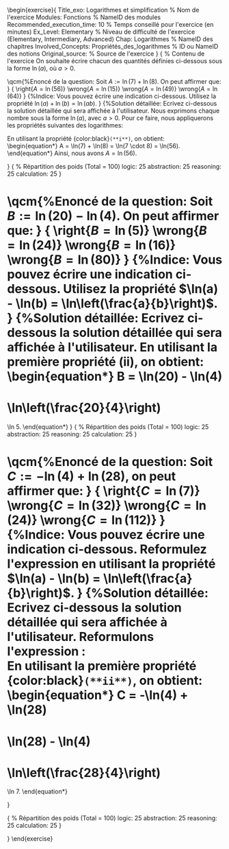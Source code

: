 \begin{exercise}{
Title_exo: Logarithmes et simplification % Nom de l'exercice
Modules: Fonctions % NameID des modules
Recommended_execution_time: 10 % Temps conseillé pour l'exercice (en minutes)
Ex_Level: Elementary % Niveau de difficulté de l'exercice (Elementary, Intermediary, Advanced)
Chap: Logarithmes % NameID des chapitres
Involved_Concepts: Propriétés_des_logarithmes % ID ou NameID des notions
Original_source: % Source de l'exercice
}
{
% Contenu de l'exercice
On souhaite écrire chacun des quantités définies ci-dessous sous la forme $\ln(a)$, où $a>0$.

\qcm{%Enoncé de la question: 
Soit $A:=\ln(7) + \ln(8)$. On peut affirmer que:
}
{
\right{$A = \ln(56)$}
\wrong{$A = \ln(15)$}
\wrong{$A = \ln(49)$}
\wrong{$A = \ln(64)$}
}
{%Indice: Vous pouvez écrire une indication ci-dessous.
Utilisez la propriété $\ln(a) + \ln(b) = \ln(ab)$.
}
{%Solution détaillée: Ecrivez ci-dessous la solution détaillée qui sera affichée à l'utilisateur.
Nous exprimons chaque nombre sous la forme $\ln(a)$, avec $a>0$. Pour ce faire, nous appliquerons 
les propriétés suivantes des logarithmes:


  En utilisant la propriété {color:black}`(**i**)`, on obtient:  
\begin{equation*}
A = 
\ln(7) + \ln(8) 
= \ln(7 \cdot 8) 
= \ln(56). 
\end{equation*}
 Ainsi, nous avons $A = \ln(56)$.

}
{
% Répartition des poids (Total = 100)
logic: 25
abstraction: 25
reasoning: 25
calculation: 25
}

\qcm{%Enoncé de la question: 
Soit $B:=\ln(20) - \ln(4)$. On peut affirmer que:
}
{
\right{$B =\ln(5)$}
\wrong{$B =\ln(24)$}
\wrong{$B =\ln(16)$}
\wrong{$B =\ln(80)$}
}
{%Indice: Vous pouvez écrire une indication ci-dessous.
Utilisez la propriété $\ln(a) - \ln(b) = \ln\left(\frac{a}{b}\right)$.
}
{%Solution détaillée: Ecrivez ci-dessous la solution détaillée qui sera affichée à l'utilisateur.
 En utilisant la première propriété (**ii**), on obtient:  
\begin{equation*}
B = \ln(20) - \ln(4) 
=
 \ln\left(\frac{20}{4}\right) 
= 
\ln 5. 
\end{equation*}
}
{
% Répartition des poids (Total = 100)
logic: 25
abstraction: 25
reasoning: 25
calculation: 25
}

\qcm{%Enoncé de la question: 
Soit $C:=-\ln(4) + \ln(28)$, on peut affirmer que:
}
{
\right{$C =\ln(7)$}
\wrong{$C =\ln(32)$}
\wrong{$C =\ln(24)$}
\wrong{$C =\ln(112)$}
}
{%Indice: Vous pouvez écrire une indication ci-dessous.
Reformulez l'expression en utilisant la propriété $\ln(a) - \ln(b) = \ln\left(\frac{a}{b}\right)$.
}
{%Solution détaillée: Ecrivez ci-dessous la solution détaillée qui sera affichée à l'utilisateur.
Reformulons l'expression :  
       En utilisant la première propriété {color:black}`(**ii**)`, on obtient:  
\begin{equation*}
C =
 -\ln(4) + \ln(28) 
=
 \ln(28) - \ln(4) 
=
 \ln\left(\frac{28}{4}\right) 
=
 \ln 7.
\end{equation*}
<!-- Ainsi, nous avons $C = \ln 7$. -->
}

{
% Répartition des poids (Total = 100)
logic: 25
abstraction: 25
reasoning: 25
calculation: 25
}

}
\end{exercise}
